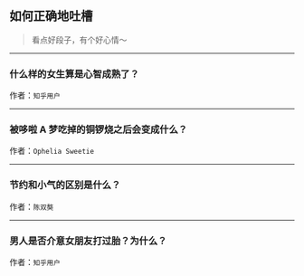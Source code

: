 ## 如何正确地吐槽

> 看点好段子，有个好心情～


 
---

### 什么样的女生算是心智成熟了？

> 


作者：`知乎用户`

---

### 被哆啦 A 梦吃掉的铜锣烧之后会变成什么？

> 


作者：`Ophelia Sweetie`

---

### 节约和小气的区别是什么？

> 


作者：`陈双獒`

---

### 男人是否介意女朋友打过胎？为什么？

> 


作者：`知乎用户`